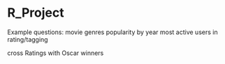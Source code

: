# R_Project

Example questions:
movie genres popularity by year
most active users in rating/tagging

cross Ratings with Oscar winners
